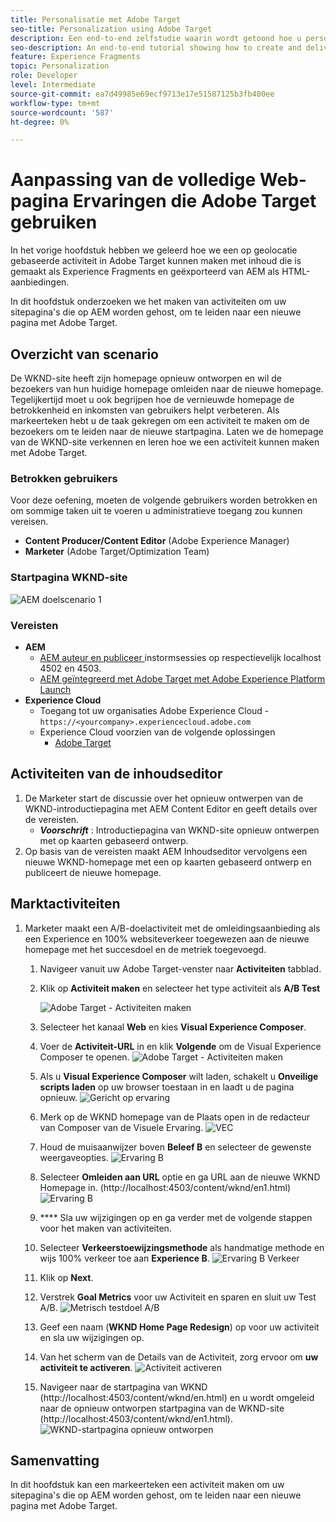```yaml
---
title: Personalisatie met Adobe Target
seo-title: Personalization using Adobe Target
description: Een end-to-end zelfstudie waarin wordt getoond hoe u persoonlijke ervaringen kunt creëren en leveren met Adobe Target.
seo-description: An end-to-end tutorial showing how to create and deliver personalized experience using Adobe Target.
feature: Experience Fragments
topic: Personalization
role: Developer
level: Intermediate
source-git-commit: ea7d49985e69ecf9713e17e51587125b3fb400ee
workflow-type: tm+mt
source-wordcount: '587'
ht-degree: 0%

---
```



# Aanpassing van de volledige Web-pagina Ervaringen die Adobe Target gebruiken

In het vorige hoofdstuk hebben we geleerd hoe we een op geolocatie gebaseerde activiteit in Adobe Target kunnen maken met inhoud die is gemaakt als Experience Fragments en geëxporteerd van AEM als HTML-aanbiedingen.

In dit hoofdstuk onderzoeken we het maken van activiteiten om uw sitepagina&#39;s die op AEM worden gehost, om te leiden naar een nieuwe pagina met Adobe Target.

## Overzicht van scenario

De WKND-site heeft zijn homepage opnieuw ontworpen en wil de bezoekers van hun huidige homepage omleiden naar de nieuwe homepage. Tegelijkertijd moet u ook begrijpen hoe de vernieuwde homepage de betrokkenheid en inkomsten van gebruikers helpt verbeteren. Als markeerteken hebt u de taak gekregen om een activiteit te maken om de bezoekers om te leiden naar de nieuwe startpagina. Laten we de homepage van de WKND-site verkennen en leren hoe we een activiteit kunnen maken met Adobe Target.

### Betrokken gebruikers

Voor deze oefening, moeten de volgende gebruikers worden betrokken en om sommige taken uit te voeren u administratieve toegang zou kunnen vereisen.

* **Content Producer/Content Editor**  (Adobe Experience Manager)
* **Marketer**  (Adobe Target/Optimization Team)

### Startpagina WKND-site

![AEM doelscenario 1](assets/personalization-use-case-2/aem-target-use-case-2.png)

### Vereisten

* **AEM**
   * [AEM auteur en publiceer ](./implementation.md#getting-aem) instormsessies op respectievelijk localhost 4502 en 4503.
   * [AEM geïntegreerd met Adobe Target met Adobe Experience Platform Launch](./using-launch-adobe-io.md#aem-target-using-launch-by-adobe)
* **Experience Cloud**
   * Toegang tot uw organisaties Adobe Experience Cloud - `https://<yourcompany>.experiencecloud.adobe.com`
   * Experience Cloud voorzien van de volgende oplossingen
      * [Adobe Target](https://experiencecloud.adobe.com)

## Activiteiten van de inhoudseditor

1. De Marketer start de discussie over het opnieuw ontwerpen van de WKND-introductiepagina met AEM Content Editor en geeft details over de vereisten.
   * ***Voorschrift*** : Introductiepagina van WKND-site opnieuw ontwerpen met op kaarten gebaseerd ontwerp.
2. Op basis van de vereisten maakt AEM Inhoudseditor vervolgens een nieuwe WKND-homepage met een op kaarten gebaseerd ontwerp en publiceert de nieuwe homepage.

## Marktactiviteiten

1. Marketer maakt een A/B-doelactiviteit met de omleidingsaanbieding als een Experience en 100% websiteverkeer toegewezen aan de nieuwe homepage met het succesdoel en de metriek toegevoegd.
   1. Navigeer vanuit uw Adobe Target-venster naar **Activiteiten** tabblad.
   2. Klik op **Activiteit maken** en selecteer het type activiteit als **A/B Test**

      ![Adobe Target - Activiteiten maken](assets/personalization-use-case-2/create-ab-activity.png)
   3. Selecteer het kanaal **Web** en kies **Visual Experience Composer**.
   4. Voer de **Activiteit-URL** in en klik **Volgende** om de Visual Experience Composer te openen.
      ![Adobe Target - Activiteiten maken](assets/personalization-use-case-2/create-activity-ab-name.png)
   5. Als u **Visual Experience Composer** wilt laden, schakelt u **Onveilige scripts laden** op uw browser toestaan in en laadt u de pagina opnieuw.
      ![Gericht op ervaring](assets/personalization-use-case-1/load-unsafe-scripts.png)
   6. Merk op de WKND homepage van de Plaats open in de redacteur van Composer van de Visuele Ervaring.
      ![VEC](assets/personalization-use-case-2/vec.png)
   7. Houd de muisaanwijzer boven **Beleef B** en selecteer de gewenste weergaveopties.
      ![Ervaring B](assets/personalization-use-case-2/redirect-url.png)
   8. Selecteer **Omleiden aan URL** optie en ga URL aan de nieuwe WKND Homepage in. (http://localhost:4503/content/wknd/en1.html)
      ![Ervaring B](assets/personalization-use-case-2/redirect-url-2.png)
   9. **** Sla uw wijzigingen op en ga verder met de volgende stappen voor het maken van activiteiten.
   10. Selecteer **Verkeerstoewijzingsmethode** als handmatige methode en wijs 100% verkeer toe aan **Experience B**.
      ![Ervaring B Verkeer](assets/personalization-use-case-2/traffic.png)
   11. Klik op **Next**.
   12. Verstrek **Goal Metrics** voor uw Activiteit en sparen en sluit uw Test A/B.
      ![Metrisch testdoel A/B](assets/personalization-use-case-2/goal-metric.png)
   13. Geef een naam (**WKND Home Page Redesign**) op voor uw activiteit en sla uw wijzigingen op.
   14. Van het scherm van de Details van de Activiteit, zorg ervoor om **uw activiteit te activeren**.
      ![Activiteit activeren](assets/personalization-use-case-2/ab-activate.png)
   15. Navigeer naar de startpagina van WKND (http://localhost:4503/content/wknd/en.html) en u wordt omgeleid naar de opnieuw ontworpen startpagina van de WKND-site (http://localhost:4503/content/wknd/en1.html).
      ![WKND-startpagina opnieuw ontworpen](assets/personalization-use-case-2/WKND-home-page-redesign.png)

## Samenvatting

In dit hoofdstuk kan een markeerteken een activiteit maken om uw sitepagina&#39;s die op AEM worden gehost, om te leiden naar een nieuwe pagina met Adobe Target.
